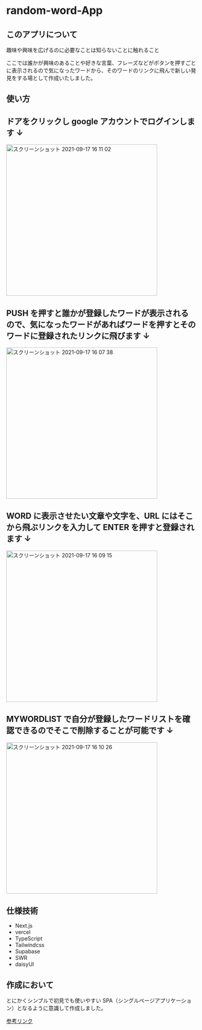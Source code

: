 # random-word-App

## このアプリについて

趣味や興味を広げるのに必要なことは知らないことに触れること

ここでは誰かが興味のあることや好きな言葉、フレーズなどがボタンを押すごとに表示されるので気になったワードから、そのワードのリンクに飛んで新しい発見をする場として作成いたしました。

## 使い方

## ドアをクリックし google アカウントでログインします ↓

<img width="400" alt="スクリーンショット 2021-09-17 16 11 02" src="https://user-images.githubusercontent.com/79749395/133740267-bd491f7d-bf39-454e-8520-43ac6e71d3de.png">

## PUSH を押すと誰かが登録したワードが表示されるので、気になったワードがあればワードを押すとそのワードに登録されたリンクに飛びます ↓

<img width="400" alt="スクリーンショット 2021-09-17 16 07 38" src="https://user-images.githubusercontent.com/79749395/133740491-62d062ee-0617-4d62-b7ba-0afbb5f3e54e.png">

## WORD に表示させたい文章や文字を、URL にはそこから飛ぶリンクを入力して ENTER を押すと登録されます ↓

<img width="400" alt="スクリーンショット 2021-09-17 16 09 15" src="https://user-images.githubusercontent.com/79749395/133740496-5465290c-d795-4cae-88a3-4e5109c88ce0.png">

## MYWORDLIST で自分が登録したワードリストを確認できるのでそこで削除することが可能です ↓

<img width="400" alt="スクリーンショット 2021-09-17 16 10 26" src="https://user-images.githubusercontent.com/79749395/133740504-429a261e-d37a-4e21-8375-0fd4fb3e5e04.png">

## 仕様技術

- Next.js
- vercel
- TypeScript
- Tailwindcss
- Supabase
- SWR
- daisyUI

## 作成において

とにかくシンプルで初見でも使いやすい SPA（シングルページアプリケーション）となるように意識して作成しました。

[参考リンク](https://gist.github.com/kitutune/6ab0549bdc63804dd117a0fa2a8d8f88#file-mypf-random-word-link-md)
